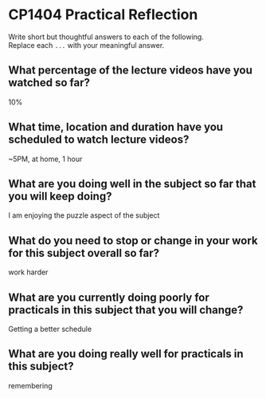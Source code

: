 # CP1404 Practical Reflection

Write short but thoughtful answers to each of the following.  
Replace each `...` with your meaningful answer.

## What percentage of the lecture videos have you watched so far?

10%

## What time, location and duration have you scheduled to watch lecture videos?

~5PM, at home, 1 hour

## What are you doing well in the subject so far that you will keep doing?

I am enjoying the puzzle aspect of the subject

## What do you need to stop or change in your work for this subject overall so far?

work harder

## What are you currently doing poorly for practicals in this subject that you will change?

Getting a better schedule

## What are you doing really well for practicals in this subject?

remembering
